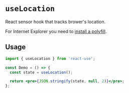 # `useLocation`

React sensor hook that tracks brower's location.

For Internet Explorer you need to [install a polyfill](https://github.com/streamich/react-use/issues/73).

## Usage

```jsx
import { useLocation } from 'react-use';

const Demo = () => {
  const state = useLocation();

  return <pre>{JSON.stringify(state, null, 2)}</pre>;
};
```
